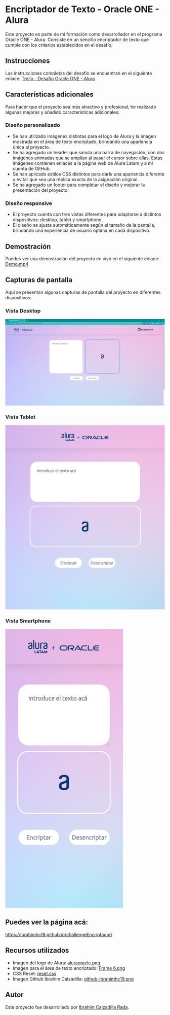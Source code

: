 # Encriptador de Texto - Oracle ONE - Alura

Este proyecto es parte de mi formación como desarrollador en el programa Oracle ONE - Alura. Consiste en un sencillo encriptador de texto que cumple con los criterios establecidos en el desafío.

## Instrucciones

Las instrucciones completas del desafío se encuentran en el siguiente enlace: [Trello - Desafío Oracle ONE - Alura](https://trello.com/c/fruTcqMC)

## Características adicionales

Para hacer que el proyecto sea más atractivo y profesional, he realizado algunas mejoras y añadido características adicionales:

### Diseño personalizado

- Se han utilizado imágenes distintas para el logo de Alura y la imagen mostrada en el área de texto encriptado, brindando una apariencia única al proyecto.
- Se ha agregado un header que simula una barra de navegación, con dos imágenes animadas que se amplían al pasar el cursor sobre ellas. Estas imágenes contienen enlaces a la página web de Alura Latam y a mi cuenta de GitHub.
- Se han aplicado estilos CSS distintos para darle una apariencia diferente y evitar que sea una réplica exacta de la asignación original.
- Se ha agregado un footer para completar el diseño y mejorar la presentación del proyecto.

### Diseño responsive

- El proyecto cuenta con tres vistas diferentes para adaptarse a distintos dispositivos: desktop, tablet y smartphone.
- El diseño se ajusta automáticamente según el tamaño de la pantalla, brindando una experiencia de usuario óptima en cada dispositivo.

## Demostración

Puedes ver una demostración del proyecto en vivo en el siguiente enlace: [Demo.mp4](https://github.com/ibrahimhc19/challengeEncriptador/blob/main/imagenes/Demo.mp4)


## Capturas de pantalla

Aquí se presentan algunas capturas de pantalla del proyecto en diferentes dispositivos:

### Vista Desktop

![Encriptador de Texto - Vista Desktop](imagenes/desktop.png)

### Vista Tablet

![Encriptador de Texto - Vista Tablet](imagenes/tablet.png)

### Vista Smartphone

![Encriptador de Texto - Vista Smartphone](imagenes/smartphone.png)

## Puedes ver la página acá:

https://ibrahimhc19.github.io/challengeEncriptador/

## Recursos utilizados

- Imagen del logo de Alura: [aluraoracle.png](https://github.com/ibrahimhc19/challengeEncriptador/blob/main/imagenes/aluraoracle.png)
- Imagen para el área de texto encriptado: [Frame 6.png](https://github.com/ibrahimhc19/challengeEncriptador/blob/main/imagenes/Frame%206.png)
- CSS Reset: [reset.css](https://github.com/ibrahimhc19/challengeEncriptador/blob/main/reset.css)
- Imagen Github Ibrahim Calzadilla: [github-Ibrahimhc19.png](https://github.com/ibrahimhc19/challengeEncriptador/blob/main/imagenes/github-Ibrahimhc19.png)

## Autor

Este proyecto fue desarrollado por [Ibrahim Calzadilla Rada](https://github.com/ibrahimhc19).

<!-- ## Licencia

Este proyecto está bajo la [Licencia MIT](LICENSE). -->